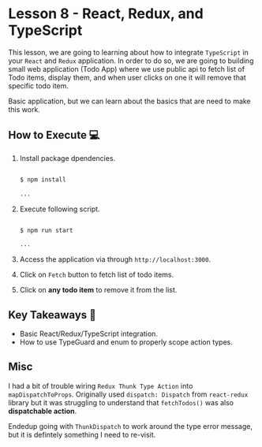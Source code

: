 # Lesson 8 - React, Redux, and TypeScript

This lesson, we are going to learning about how to integrate `TypeScript` in your `React` and `Redux` application. In order to do so, we are going to building small web application (Todo App) where we use public api to fetch list of Todo items, display them, and when user clicks on one it will remove that specific todo item.

Basic application, but we can learn about the basics that are need to make this work.

## How to Execute 💻

1. Install package dpendencies.

    ```bash

    $ npm install

    ...
    ```

1. Execute following script.

   ```bash

   $ npm run start

   ...
   ```

1. Access the application via through `http://localhost:3000`.

1. Click on `Fetch` button to fetch list of todo items.

1. Click on **any todo item** to remove it from the list.

## Key Takeaways 🎯

- Basic React/Redux/TypeScript integration.
- How to use TypeGuard and enum to properly scope action types.

## Misc

I had a bit of trouble wiring `Redux Thunk Type Action` into `mapDispatchToProps`. Originally used `dispatch: Dispatch` from `react-redux` library but it was struggling to understand that `fetchTodos()` was also **dispatchable action**.

Endedup going with `ThunkDispatch` to work around the type error message, but it is defintely something I need to re-visit.
